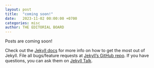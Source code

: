 ```yaml
---
layout: post
title:  "coming soon!"
date:   2023-11-02 00:00:00 +0700
categories: misc
author: THE EDITORIAL BOARD
---
```


Posts are coming soon!

Check out the [Jekyll docs][jekyll-docs] for more info on how to get the most out of Jekyll. File all bugs/feature requests at [Jekyll’s GitHub repo][jekyll-gh]. If you have questions, you can ask them on [Jekyll Talk][jekyll-talk].

[jekyll-docs]: https://jekyllrb.com/docs/home
[jekyll-gh]:   https://github.com/jekyll/jekyll
[jekyll-talk]: https://talk.jekyllrb.com/
